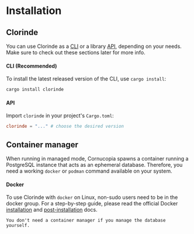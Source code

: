 # Installation
## Clorinde
You can use Clorinde as a [CLI](../using_clorinde/cli.html) or a library [API](../using_clorinde/api.html), depending on your needs. Make sure to check out these sections later for more info.

#### CLI (Recommended)
To install the latest released version of the CLI, use `cargo install`:
```bash
cargo install clorinde
```

#### API
Import `clorinde` in your project's `Cargo.toml`:
```toml
clorinde = "..." # choose the desired version
```

## Container manager
When running in managed mode, Cornucopia spawns a container running a PostgreSQL instance that acts as an ephemeral database. Therefore, you need a working `docker` or `podman` command available on your system.

#### Docker
To use Clorinde with `docker` on Linux, non-sudo users need to be in the docker group. For a step-by-step guide, please read the official Docker [installation](https://docs.docker.com/get-docker/) and [post-installation](https://docs.docker.com/engine/install/linux-postinstall/) docs.

```admonish note
You don't need a container manager if you manage the database yourself.
```
